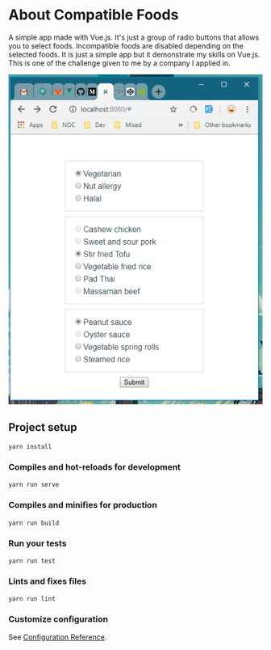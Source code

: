 # About Compatible Foods
A simple app made with Vue.js. It's just a group of radio buttons that allows you to select foods. Incompatible foods are disabled depending on the selected foods. It is just a simple app but it demonstrate my skills on Vue.js.
This is one of the challenge given to me by a company I applied in.

![Compatible Foods Screenshot](src\assets\compatible_foods.PNG)

## Project setup
```
yarn install
```

### Compiles and hot-reloads for development
```
yarn run serve
```

### Compiles and minifies for production
```
yarn run build
```

### Run your tests
```
yarn run test
```

### Lints and fixes files
```
yarn run lint
```

### Customize configuration
See [Configuration Reference](https://cli.vuejs.org/config/).
